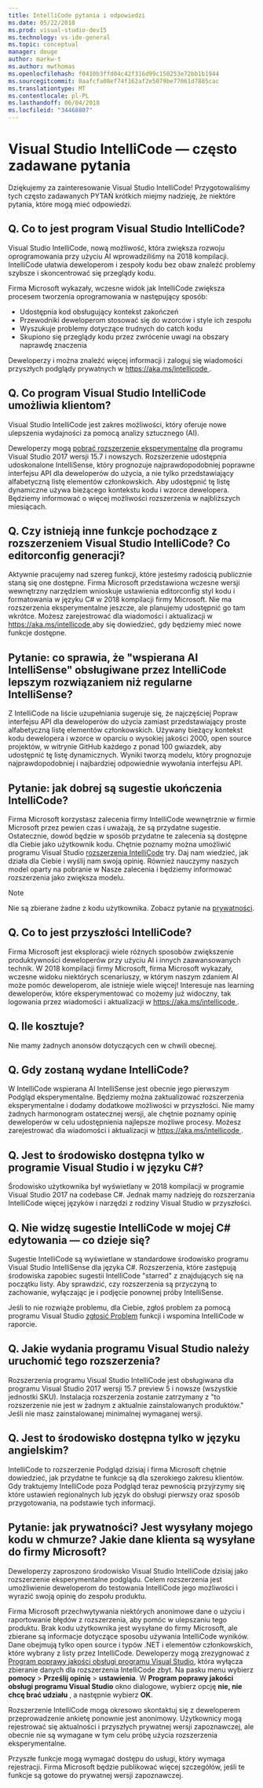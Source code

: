 ```yaml
---
title: IntelliCode pytania i odpowiedzi
ms.date: 05/22/2018
ms.prod: visual-studio-dev15
ms.technology: vs-ide-general
ms.topic: conceptual
manager: douge
author: markw-t
ms.author: mwthomas
ms.openlocfilehash: f0410b3ffd04c42f316d99c150253e72bb1b1944
ms.sourcegitcommit: 0aafcfa08ef74f162af2e5079be77061d7885cac
ms.translationtype: MT
ms.contentlocale: pl-PL
ms.lasthandoff: 06/04/2018
ms.locfileid: "34468807"
---
```

# Visual Studio IntelliCode — często zadawane pytania

Dziękujemy za zainteresowanie Visual Studio IntelliCode! Przygotowaliśmy tych często zadawanych PYTAŃ krótkich miejmy nadzieję, że niektóre pytania, które mogą mieć odpowiedzi.

## Q. Co to jest program Visual Studio IntelliCode?

Visual Studio IntelliCode, nową możliwość, która zwiększa rozwoju oprogramowania przy użyciu AI wprowadziliśmy na 2018 kompilacji. IntelliCode ułatwia deweloperom i zespoły kodu bez obaw znaleźć problemy szybsze i skoncentrować się przeglądy kodu.

Firma Microsoft wykazały, wczesne widok jak IntelliCode zwiększa procesem tworzenia oprogramowania w następujący sposób:

- Udostępnia kod obsługujący kontekst zakończeń
- Przewodniki deweloperom stosować się do wzorców i style ich zespołu
- Wyszukuje problemy dotyczące trudnych do catch kodu
- Skupiono się przeglądy kodu przez zwrócenie uwagi na obszary naprawdę znaczenia

Deweloperzy i można znaleźć więcej informacji i zaloguj się wiadomości przyszłych podglądy prywatnych w [ https://aka.ms/intellicode ](https://aka.ms/intellicode).

## Q. Co program Visual Studio IntelliCode umożliwia klientom?

Visual Studio IntelliCode jest zakres możliwości, który oferuje nowe ulepszenia wydajności za pomocą analizy sztucznego (AI).

Deweloperzy mogą [pobrać rozszerzenie eksperymentalne](https://go.microsoft.com/fwlink/?linkid=872707) dla programu Visual Studio 2017 wersji 15.7 i nowszych. Rozszerzenie udostępnia udoskonalone IntelliSense, który prognozuje najprawdopodobniej poprawne interfejsu API dla deweloperów do użycia, a nie tylko przedstawiający alfabetyczną listę elementów członkowskich. Aby udostępnić tę listę dynamiczne używa bieżącego kontekstu kodu i wzorce dewelopera. Będziemy informować o więcej możliwości rozszerzenia w najbliższych miesiącach.

## Q. Czy istnieją inne funkcje pochodzące z rozszerzeniem Visual Studio IntelliCode? Co editorconfig generacji?

Aktywnie pracujemy nad szereg funkcji, które jesteśmy radością publicznie staną się one dostępne. Firma Microsoft przedstawiona wczesne wersji wewnętrzny narzędziem wnioskuje ustawienia editorconfig styl kodu i formatowania w języku C# w 2018 kompilacji firmy Microsoft. Nie ma rozszerzenia eksperymentalne jeszcze, ale planujemy udostępnić go tam wkrótce. Możesz zarejestrować dla wiadomości i aktualizacji w [ https://aka.ms/intellicode ](https://aka.ms/intellicode) aby się dowiedzieć, gdy będziemy mieć nowe funkcje dostępne.

## Pytanie: co sprawia, że "wspierana AI IntelliSense" obsługiwane przez IntelliCode lepszym rozwiązaniem niż regularne IntelliSense?

Z IntelliCode na liście uzupełniania sugeruje się, że najczęściej Popraw interfejsu API dla deweloperów do użycia zamiast przedstawiający proste alfabetyczną listę elementów członkowskich. Używany bieżący kontekst kodu dewelopera i wzorce w oparciu o wysokiej jakości 2000, open source projektów, w witrynie GitHub każdego z ponad 100 gwiazdek, aby udostępnić tę listę dynamicznych. Wyniki tworzą modelu, który prognozuje najprawdopodobniej i najbardziej odpowiednie wywołania interfejsu API.

## Pytanie: jak dobrej są sugestie ukończenia IntelliCode?

Firma Microsoft korzystasz zalecenia firmy IntelliCode wewnętrznie w firmie Microsoft przez pewien czas i uważają, że są przydatne sugestie. Ostatecznie, dowód będzie w sposób przydatne te zalecenia są dostępne dla Ciebie jako użytkownik kodu. Chętnie poznamy można umożliwić programu Visual Studio [rozszerzenia IntelliCode](https://go.microsoft.com/fwlink/?linkid=872707) try. Daj nam wiedzieć, jak działa dla Ciebie i wyślij nam swoją opinię. Również nauczymy naszych model oparty na pobranie w Nasze zalecenia i będziemy informować rozszerzenia jako zwiększa modelu.

> [!NOTE]
> Nie są zbierane żadne z kodu użytkownika. Zobacz pytanie na [prywatności](#privacy).

## Q. Co to jest przyszłości IntelliCode?

Firma Microsoft jest eksploracji wiele różnych sposobów zwiększenie produktywności deweloperów przy użyciu AI i innych zaawansowanych technik. W 2018 kompilacji firmy Microsoft, firma Microsoft wykazały, wczesne widoku niektórych scenariuszy, w którym naszym zdaniem AI może pomóc deweloperom, ale istnieje wiele więcej! Interesuje nas learning deweloperów, które eksperymentować co możemy już widoczny, tak logowania przez wiadomości i aktualizacji w [ https://aka.ms/intellicode ](https://aka.ms/intellicode).

## Q. Ile kosztuje?

Nie mamy żadnych anonsów dotyczących cen w chwili obecnej.

## Q. Gdy zostaną wydane IntelliCode?

W IntelliCode wspierana AI IntelliSense jest obecnie jego pierwszym Podgląd eksperymentalne. Będziemy można zaktualizować rozszerzenia eksperymentalne i dodamy dodatkowe możliwości w przyszłości. Nie mamy żadnych harmonogram ostatecznej wersji, ale chętnie poznamy opinię deweloperów w celu udostępnienia najlepsze możliwe procesy. Możesz zarejestrować dla wiadomości i aktualizacji w [ https://aka.ms/intellicode ](https://aka.ms/intellicode).

## Q. Jest to środowisko dostępna tylko w programie Visual Studio i w języku C#?

Środowisko użytkownika był wyświetlany w 2018 kompilacji w programie Visual Studio 2017 na codebase C#. Jednak mamy nadzieję do rozszerzania IntelliCode więcej języków i narzędzi z rodziny Visual Studio w przyszłości.

## Q. <a name="whynointellisense"/> Nie widzę sugestie IntelliCode w mojej C# edytowania — co dzieje się?

Sugestie IntelliCode są wyświetlane w standardowe środowisko programu Visual Studio IntelliSense dla języka C#. Rozszerzenia, które zastępują środowiska zapobiec sugestii IntelliCode "starred" z znajdujących się na początku listy. Aby sprawdzić, czy rozszerzenia są przyczyną to zachowanie, wyłączając je i podjęcie ponownej próby IntelliSense.

Jeśli to nie rozwiąże problemu, dla Ciebie, zgłoś problem za pomocą programu Visual Studio [zgłosić Problem](https://docs.microsoft.com/en-us/visualstudio/ide/how-to-report-a-problem-with-visual-studio-2017) funkcji i wspomina IntelliCode w raporcie.

## Q. Jakie wydania programu Visual Studio należy uruchomić tego rozszerzenia?

Rozszerzenia programu Visual Studio IntelliCode jest obsługiwana dla programu Visual Studio 2017 wersji 15.7 preview 5 i nowsze (wszystkie jednostki SKU). Instalacja rozszerzenia zostanie zatrzymany z "to rozszerzenie nie jest w żadnym z aktualnie zainstalowanych produktów." Jeśli nie masz zainstalowanej minimalnej wymaganej wersji.

## Q. Jest to środowisko dostępna tylko w języku angielskim?

IntelliCode to rozszerzenie Podgląd dzisiaj i firma Microsoft chętnie dowiedzieć, jak przydatne te funkcje są dla szerokiego zakresu klientów. Gdy traktujemy IntelliCode poza Podgląd teraz pewnością przyjrzymy się które ustawień regionalnych lub język do obsługi pierwszy oraz sposób przygotowania, na podstawie tych informacji.

## <a name="privacy"/> Pytanie: jak prywatności? Jest wysyłany mojego kodu w chmurze? Jakie dane klienta są wysyłane do firmy Microsoft?

Deweloperzy zaproszono środowisko Visual Studio IntelliCode dzisiaj jako rozszerzenie eksperymentalne podglądu. Celem rozszerzenia jest umożliwienie deweloperom do testowania IntelliCode jego możliwości i wyrazić swoją opinię do zespołu produktu.

Firma Microsoft przechwytywania niektórych anonimowe dane o użyciu i raportowanie błędów z rozszerzenia, aby pomóc w ulepszaniu tego produktu. Brak kodu użytkownika jest wysyłane do firmy Microsoft, ale zbierane są informacje dotyczące sposobu używania IntelliCode wyników. Dane obejmują tylko open source i typów .NET i elementów członkowskich, które wybrany z listy przez IntelliCode. Deweloperzy mogą zrezygnować z [Program poprawy jakości obsługi programu Visual Studio](../../ide/visual-studio-experience-improvement-program.md), która wyłącza zbieranie danych dla rozszerzenia IntelliCode zbyt. Na pasku menu wybierz **pomocy** > **Prześlij opinię** > **ustawienia**. W **Program poprawy jakości obsługi programu Visual Studio** okno dialogowe, wybierz opcję **nie, nie chcę brać udziału** , a następnie wybierz **OK**.

Rozszerzenie IntelliCode mogą okresowo skontaktuj się z deweloperem przeprowadzenie ankietę ponownie jest anonimowy. Użytkownicy mogą rejestrować się aktualności i przyszłych prywatnej wersji zapoznawczej, ale obecnie nie są wymagane w tym celu próbę użycia rozszerzenia eksperymentalne.

Przyszłe funkcje mogą wymagać dostępu do usługi, który wymaga rejestracji. Firma Microsoft będzie publikować więcej szczegółów, jeśli te funkcje są gotowe do prywatnej wersji zapoznawczej.
